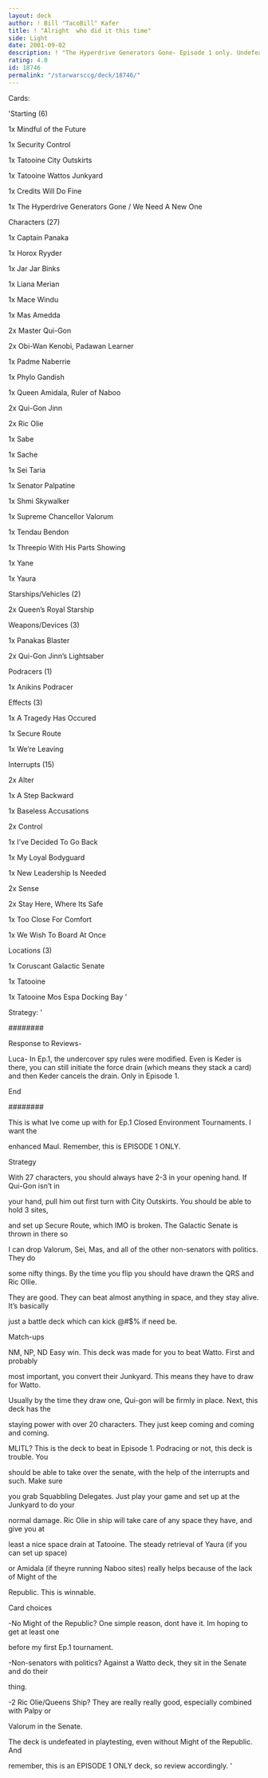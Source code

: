```yaml
---
layout: deck
author: ! Bill "TacoBill" Kafer
title: ! "Alright  who did it this time"
side: Light
date: 2001-09-02
description: ! "The Hyperdrive Generators Gone- Episode 1 only. Undefeated as of yet."
rating: 4.0
id: 18746
permalink: "/starwarsccg/deck/18746/"
---
```

Cards: 

'Starting (6)

1x Mindful of the Future

1x Security Control

1x Tatooine City Outskirts

1x Tatooine Wattos Junkyard

1x Credits Will Do Fine

1x The Hyperdrive Generators Gone / We Need A New One


Characters (27)

1x Captain Panaka

1x Horox Ryyder

1x Jar Jar Binks

1x Liana Merian

1x Mace Windu

1x Mas Amedda

2x Master Qui-Gon

2x Obi-Wan Kenobi, Padawan Learner

1x Padme Naberrie

1x Phylo Gandish

1x Queen Amidala, Ruler of Naboo

2x Qui-Gon Jinn

2x Ric Olie

1x Sabe

1x Sache

1x Sei Taria

1x Senator Palpatine

1x Shmi Skywalker

1x Supreme Chancellor Valorum

1x Tendau Bendon

1x Threepio With His Parts Showing

1x Yane

1x Yaura


Starships/Vehicles (2)

2x Queen&#8217;s Royal Starship


Weapons/Devices (3)

1x Panakas Blaster

2x Qui-Gon Jinn&#8217;s Lightsaber


Podracers (1)

1x Anikins Podracer


Effects (3)

1x A Tragedy Has Occured

1x Secure Route

1x We&#8217;re Leaving


Interrupts (15)

2x Alter

1x A Step Backward

1x Baseless Accusations

2x Control

1x I&#8217;ve Decided To Go Back

1x My Loyal Bodyguard

1x New Leadership Is Needed

2x Sense

2x Stay Here, Where Its Safe

1x Too Close For Comfort

1x We Wish To Board At Once


Locations (3)

1x Coruscant Galactic Senate

1x Tatooine

1x Tatooine Mos Espa Docking Bay '

Strategy: '

########

Response to Reviews-

Luca- In Ep.1, the undercover spy rules were modified. Even is Keder is there, you can still initiate the force drain (which means they stack a card) and then Keder cancels the drain. Only in Episode 1. 

End

########



This is what Ive come up with for Ep.1 Closed Environment Tournaments. I want the

enhanced Maul. Remember, this is EPISODE 1 ONLY.



Strategy

With 27 characters, you should always have 2-3 in your opening hand. If Qui-Gon isn’t in

your hand, pull him out first turn with City Outskirts. You should be able to hold 3 sites,

and set up Secure Route, which IMO is broken. The Galactic Senate is thrown in there so

I can drop Valorum, Sei, Mas, and all of the other non-senators with politics. They do

some nifty things. By the time you flip you should have drawn the QRS and Ric Ollie.

They are good. They can beat almost anything in space, and they stay alive. It’s basically

just a battle deck which can kick @#$% if need be. 


Match-ups

NM, NP, ND Easy win. This deck was made for you to beat Watto. First and probably

most important, you convert their Junkyard. This means they have to draw for Watto.

Usually by the time they draw one, Qui-gon will be firmly in place. Next, this deck has the

staying power with over 20 characters. They just keep coming and coming and coming.


MLITL? This is the deck to beat in Episode 1. Podracing or not, this deck is trouble. You

should be able to take over the senate, with the help of the interrupts and such. Make sure

you grab Squabbling Delegates. Just play your game and set up at the Junkyard to do your

normal damage. Ric Olie in ship will take care of any space they have, and give you at

least a nice space drain at Tatooine. The steady retrieval of Yaura (if you can set up space)

or Amidala (if theyre running Naboo sites) really helps because of the lack of Might of the

Republic. This is winnable. 




Card choices


-No Might of the Republic? One simple reason, dont have it. Im hoping to get at least one

before my first Ep.1 tournament. 

-Non-senators with politics? Against a Watto deck, they sit in the Senate and do their

thing.

-2 Ric Olie/Queens Ship? They are really really good, especially combined with Palpy or

Valorum in the Senate.


The deck is undefeated in playtesting, even without Might of the Republic. And

remember, this is an EPISODE 1 ONLY deck, so review accordingly.  '
